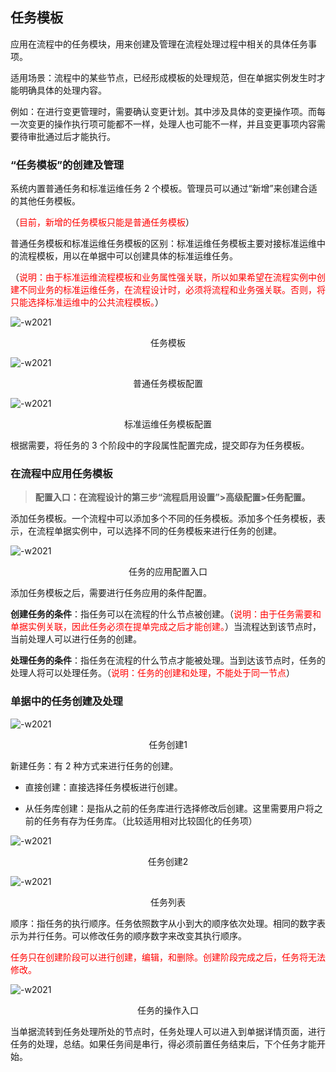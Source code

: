 ## 任务模板

应用在流程中的任务模块，用来创建及管理在流程处理过程中相关的具体任务事项。

适用场景：流程中的某些节点，已经形成模板的处理规范，但在单据实例发生时才能明确具体的处理内容。

例如：在进行变更管理时，需要确认变更计划。其中涉及具体的变更操作项。而每一次变更的操作执行项可能都不一样，处理人也可能不一样，并且变更事项内容需要待审批通过后才能执行。

### “任务模板”的创建及管理

系统内置普通任务和标准运维任务 2 个模板。管理员可以通过“新增”来创建合适的其他任务模板。

（<font color=red>目前，新增的任务模板只能是普通任务模板</font>）

普通任务模板和标准运维任务模板的区别：标准运维任务模板主要对接标准运维中的流程模板，用以在单据中可以创建具体的标准运维任务。

（<font color=red>说明：由于标准运维流程模板和业务属性强关联，所以如果希望在流程实例中创建不同业务的标准运维任务，在流程设计时，必须将流程和业务强关联。否则，将只能选择标准运维中的公共流程模板。</font>）

![-w2021](media/612edbed8fb0115f01bc25fb68434235.png)

<center>任务模板</center>

![-w2021](media/abb0c48dc9ad7c3071b542dd7553bf8c.png)

<center>普通任务模板配置</center>

![-w2021](media/9650d7bdbedb33e96f36959bf5770f3d.png)

<center>标准运维任务模板配置</center>

根据需要，将任务的 3 个阶段中的字段属性配置完成，提交即存为任务模板。

### 在流程中应用任务模板

> **配置入口：在流程设计的第三步“流程启用设置”\>高级配置\>任务配置。**

添加任务模板。一个流程中可以添加多个不同的任务模板。添加多个任务模板，表示，在流程单据实例中，可以选择不同的任务模板来进行任务的创建。

![-w2021](media/a2b665bc93e1e2f680fbaa4655376701.png)

<center>任务的应用配置入口</center>

添加任务模板之后，需要进行任务应用的条件配置。

**创建任务的条件**：指任务可以在流程的什么节点被创建。（<font color=red>说明：由于任务需要和单据实例关联，因此任务必须在提单完成之后才能创建。</font>）当流程达到该节点时，当前处理人可以进行任务的创建。

**处理任务的条件**：指任务在流程的什么节点才能被处理。当到达该节点时，任务的处理人将可以处理任务。（<font color=red>说明：任务的创建和处理，不能处于同一节点</font>）

### 单据中的任务创建及处理

![-w2021](media/b178f3194effb1ad01ce3dc14b86c2e8.png)

<center>任务创建1</center>

新建任务：有 2 种方式来进行任务的创建。

-   直接创建：直接选择任务模板进行创建。

-   从任务库创建：是指从之前的任务库进行选择修改后创建。这里需要用户将之前的任务有存为任务库。（比较适用相对比较固化的任务项）

![-w2021](media/13e693a8b12ae87f5feaf4a725c7a2b0.png)

<center>任务创建2</center>

![-w2021](media/f52554ab58807dfe7ce5e4ba4f83f87c.png)

<center>任务列表</center>

顺序：指任务的执行顺序。任务依照数字从小到大的顺序依次处理。相同的数字表示为并行任务。可以修改任务的顺序数字来改变其执行顺序。

<font color=red>任务只在创建阶段可以进行创建，编辑，和删除。创建阶段完成之后，任务将无法修改。</font>

![-w2021](media/e88bee9cc587ec904494e6327adfea6b.png)

<center>任务的操作入口</center>

当单据流转到任务处理所处的节点时，任务处理人可以进入到单据详情页面，进行任务的处理，总结。如果任务间是串行，得必须前置任务结束后，下个任务才能开始。